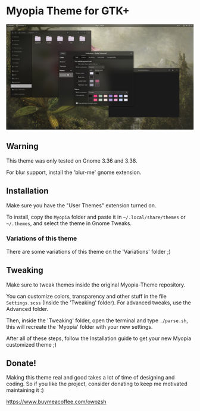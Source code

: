 # Myopia Theme for GTK+

![](.screenshots/1.png)

## Warning

This theme was only tested on Gnome 3.36 and 3.38.

For blur support, install the 'blur-me' gnome extension.

## Installation

Make sure you have the "User Themes" extension turned on.

To install, copy the `Myopia` folder and paste it in `~/.local/share/themes` or `~/.themes`, and select the theme in Gnome Tweaks.

### Variations of this theme

There are some variations of this theme on the 'Variations' folder ;)

## Tweaking

Make sure to tweak themes inside the original Myopia-Theme repository.

You can customize colors, transparency and other stuff in the file `Settings.scss` (Inside the 'Tweaking' folder). For advanced tweaks, use the Advanced folder.

Then, inside the 'Tweaking' folder, open the terminal and type `./parse.sh`, this will recreate the 'Myopia' folder with your new settings.

After all of these steps, follow the Installation guide to get your new Myopia customized theme ;)

## Donate!

Making this theme real and good takes a lot of time of designing and coding. So if you like the project, consider donating to keep me motivated maintaining it :)

https://www.buymeacoffee.com/owozsh

